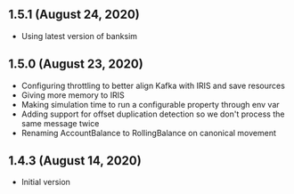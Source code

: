 ## 1.5.1 (August 24, 2020)
  - Using latest version of banksim

## 1.5.0 (August 23, 2020)
  - Configuring throttling to better align Kafka with IRIS and save resources
  - Giving more memory to IRIS
  - Making simulation time to run a configurable property through env var
  - Adding support for offset duplication detection so we don't process the same message twice
  - Renaming AccountBalance to RollingBalance on canonical movement

## 1.4.3 (August 14, 2020)
  - Initial version